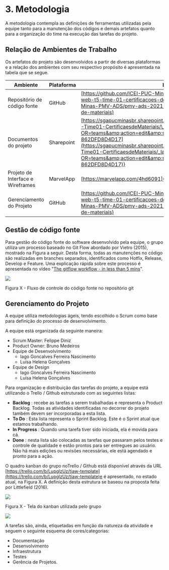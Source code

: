 # 3. Metodologia

A metodologia contempla as definições de ferramentas utilizadas pela equipe tanto para a manutenção dos códigos e demais artefatos quanto para a organização do time na execução das tarefas do projeto.

## Relação de Ambientes de Trabalho

Os artefatos do projeto são desenvolvidos a partir de diversas plataformas e a relação dos ambientes com seu respectivo propósito é apresentada na tabela que se segue.

| **Ambiente** | **Plataforma** | **Link de Acesso** |
| --- | --- | --- |
| Repositório de código fonte | GitHub | [https://github.com/ICEI-PUC-Minas-PMV-ADS/pmv-ads-2021-1-e1-proj-web-t5-time-01-certificacoes-de-materiais](https://github.com/ICEI-PUC-Minas-PMV-ADS/pmv-ads-2021-1-e1-proj-web-t5-time-01-certificacoes-de-materiais) |
| Documentos do projeto | Sharepoint | [https://sgapucminasbr.sharepoint.com/sites/team\_sga\_865\_2021\_1\_5954105-Time01-CertificaesdeMateriais/\_layouts/15/Doc.aspx?OR=teams&amp;action=edit&amp;sourcedoc={332522EB-2AAB-4237-9959-862DFD8D4D17](https://sgapucminasbr.sharepoint.com/sites/team_sga_865_2021_1_5954105-Time01-CertificaesdeMateriais/_layouts/15/Doc.aspx?OR=teams&amp;action=edit&amp;sourcedoc=%7B332522EB-2AAB-4237-9959-862DFD8D4D17)} |
| Projeto de Interface e Wireframes | MarvelApp | [https://marvelapp.com/4hd6091](https://marvelapp.com/4hd6091) |
| Gerenciamento do Projeto | GitHub | [https://github.com/ICEI-PUC-Minas-PMV-ADS/pmv-ads-2021-1-e1-proj-web-t5-time-01-certificacoes-de-materiais](https://github.com/ICEI-PUC-Minas-PMV-ADS/pmv-ads-2021-1-e1-proj-web-t5-time-01-certificacoes-de-materiais) |

## Gestão de código fonte

Para gestão do código fonte do software desenvolvido pela equipe, o grupo utiliza um processo baseado no Git Flow abordado por Vietro (2015), mostrado na Figura a seguir. Desta forma, todas as manutenções no código são realizadas em branches separados, identificados como Hotfix, Release, Develop e Feature. Uma explicação rápida sobre este processo é apresentada no vídeo &quot;[The gitflow workflow - in less than 5 mins](https://www.youtube.com/watch?v=1SXpE08hvGs)&quot;.

![](RackMultipart20210510-4-1uwfdoy_html_7141f6e39d64a36a.png)

Figura X - Fluxo de controle do código fonte no repositório git

## Gerenciamento do Projeto

A equipe utiliza metodologias ágeis, tendo escolhido o Scrum como base para definição do processo de desenvolvimento.

A equipe está organizada da seguinte maneira:

- Scrum Master: Felippe Diniz
- Product Owner: Bruno Medeiros
- Equipe de Desenvolvimento
  - Iago Goncalves Ferreira Nascimento
  - Luísa Helena Gonçalves
- Equipe de Design
  - Iago Goncalves Ferreira Nascimento
  - Luísa Helena Gonçalves

Para organização e distribuição das tarefas do projeto, a equipe está utilizando o Trello / Github estruturado com as seguintes listas:

- **Backlog** : recebe as tarefas a serem trabalhadas e representa o Product Backlog. Todas as atividades identificadas no decorrer do projeto também devem ser incorporadas a esta lista.
- **To Do** : Esta lista representa o Sprint Backlog. Este é o Sprint atual que estamos trabalhando.
- **In Progress** : Quando uma tarefa tiver sido iniciada, ela é movida para cá.
- **Done** : nesta lista são colocadas as tarefas que passaram pelos testes e controle de qualidade e estão prontos para ser entregues ao usuário. Não há mais edições ou revisões necessárias, ele está agendado e pronto para a ação.

O quadro kanban do grupo noTrello / Github está disponível através da URL [https://trello.com/b/LupglzUz/tiaw-template](https://trello.com/b/LupglzUz/tiaw-template)e é apresentado, no estado atual, na Figura X. A definição desta estrutura se baseou na proposta feita por Littlefield (2016).

![](RackMultipart20210510-4-1uwfdoy_html_5f67026d147301f5.png)

Figura X - Tela do kanban utilizada pelo grupo

![](RackMultipart20210510-4-1uwfdoy_html_fa630e004491d221.png)

A tarefas são, ainda, etiquetadas em função da natureza da atividade e seguem o seguinte esquema de cores/categorias:

- Documentação
- Desenvolvimento
- Infraestrutura
- Testes
- Gerência de Projetos.
